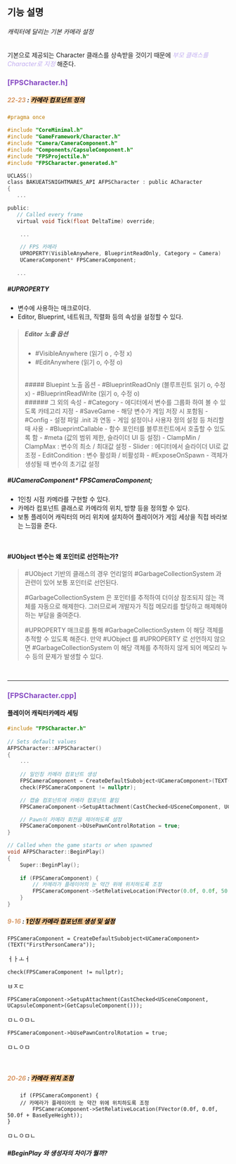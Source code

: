 <br>

## 기능 설명

###### 캐릭터에 달리는 기본 카메라 설정

기본으로 제공되는 Character 클래스를 상속받을 것이기 때문에 _<span style="color:rgb(193, 173, 240)">부모 클래스를 Character로 지정</span>_ 해준다.
<br>

### <span style="color:rgb(135, 75, 195)">[FPSCharacter.h]</span>
##### <span style="color:rgb(217, 152, 99)">22-23</span> : <mark style="background: #FFB86CA6;">카메라 컴포넌트 정의</mark>

``` c title:FPSCharacter.h  hl:22-23
#pragma once   

#include "CoreMinimal.h"
#include "GameFramework/Character.h"
#include "Camera/CameraComponent.h"
#include "Components/CapsuleComponent.h"
#include "FPSProjectile.h"
#include "FPSCharacter.generated.h"

UCLASS()
class BAKUEATSNIGHTMARES_API AFPSCharacter : public ACharacter
{
   ...

public:   
   // Called every frame 
   virtual void Tick(float DeltaTime) override;
   
	...

	// FPS 카메라
	UPROPERTY(VisibleAnywhere, BlueprintReadOnly, Category = Camera)
	UCameraComponent* FPSCameraComponent;
   
   ...
```

##### #UPROPERTY
- 변수에 사용하는 매크로이다.
- Editor, Blueprint, 네트워크, 직렬화 등의 속성을 설정할 수 있다. 
 >##### Editor 노출 옵션
 >- #VisibleAnywhere (읽기 o , 수정 x)
 >- #EditAnywhere (읽기 o, 수정 o)
 ><br>
 >##### Bluepint 노출 옵션
 >- #BlueprintReadOnly (블루프린트 읽기 o, 수정 x)
 >- #BlueprintReadWrite (읽기 o, 수정 o)
><br>
 >###### 그 외의 속성
 >- #Category
 >	- 에디터에서 변수를 그룹화 하여 볼 수 있도록 카테고리 지정
 >- #SaveGame 
 >	-  해당 변수가 게임 저장 시 포함됨
 >- #Config 
 >	-  설정 파일 .init 과 연동 
 >	- 게임 설정이나 사용자 정의 설정 등 처리할 때 사용
 >- #BlueprintCallable 
 >	-  함수 포인터를 블루프린트에서 호출할 수 있도록 함
 >- #meta (값의 범위 제한, 슬라이더 UI 등 설정)
 >	- ClampMin / ClampMax : 변수의 최소 / 최대값 설정
 >	- Slider : 에디터에서 슬라이더 UI로 값 조정
 >	- EditCondition : 변수 활성화 / 비활성화
 >- #ExposeOnSpawn
 >	-  객체가 생성될 때 변수의 초기값 설정

##### #UCameraComponent* FPSCameraComponent;
- 1인칭 시점 카메라를 구현할 수 있다.
- 카메라 컴포넌트 클래스로 카메라의 위치, 방향 등을 정의할 수 있다.
- 보통 플레이어 캐릭터의 머리 위치에 설치하어 플레이어가 게임 세상을 직접 바라보는 느낌을 준다.

<br>

#### #UObject 변수는 왜 포인터로 선언하는가?
>#UObject 기반의 클래스의 경우 언리얼의 #GarbageCollectionSystem 과 관련이 있어 보통 포인터로 선언된다. 
>
>#GarbageCollectionSystem 은 포인터를 추적하여 더이상 참조되지 않는 객체를 자동으로 해제한다. 그러므로써 개발자가 직접 메모리를 할당하고 해제해야하는 부담을 줄여준다.  
>
>#UPROPERTY 매크로를 통해 #GarbageCollectionSystem 이 해당 객체를 추적할 수 있도록 해준다. 만약 #UObject 를 #UPROPERTY 로 선언하지 않으면  #GarbageCollectionSystem 이 해당 객체를 추적하지 않게 되어 메모리 누수 등의 문제가 발생할 수 있다.

<br>

--- 
### <span style="color:rgb(135, 75, 195)">[FPSCharacter.cpp]</span>
#### 플레이어 캐릭터카메라 세팅

``` c title:FPSCharacter.cpp hl:9-16,20-26
#include "FPSCharacter.h"
 
// Sets default values
AFPSCharacter::AFPSCharacter()
{
 	...
	
	// 일인칭 카메라 컴포넌트 생성
	FPSCameraComponent = CreateDefaultSubobject<UCameraComponent>(TEXT("FirstPersonCamera"));
	check(FPSCameraComponent != nullptr);

	// 캡슐 컴포넌트에 카메라 컴포넌트 붙임
	FPSCameraComponent->SetupAttachment(CastChecked<USceneComponent, UCapsuleComponent>(GetCapsuleComponent()));

	// Pawn이 카메라 회전을 제어하도록 설정
	FPSCameraComponent->bUsePawnControlRotation = true;
}

// Called when the game starts or when spawned
void AFPSCharacter::BeginPlay()
{
	Super::BeginPlay();
	
	if (FPSCameraComponent) {
		// 카메라가 플레이어의 눈 약간 위에 위치하도록 조정
		FPSCameraComponent->SetRelativeLocation(FVector(0.0f, 0.0f, 50.0f + BaseEyeHeight));
	}
}
```

##### <span style="color:rgb(217, 152, 99)">9-16</span> : <mark style="background: #FFB86CA6;">1인칭 카메라 컴포넌트 생성 및 설정</mark>
	FPSCameraComponent = CreateDefaultSubobject<UCameraComponent>(TEXT("FirstPersonCamera"));
ㅓㅏㅗㅓ

	check(FPSCameraComponent != nullptr);
ㅂㅈㄷ

	FPSCameraComponent->SetupAttachment(CastChecked<USceneComponent, UCapsuleComponent>(GetCapsuleComponent()));
ㅁㄴㅇㅁㄴ

	FPSCameraComponent->bUsePawnControlRotation = true;
ㅁㄴㅇㅁ


<br>

##### <span style="color:rgb(217, 152, 99)">20-26</span> : <mark style="background: #FFB86CA6;">카메라 위치 조정</mark>

		if (FPSCameraComponent) {
		// 카메라가 플레이어의 눈 약간 위에 위치하도록 조정
			FPSCameraComponent->SetRelativeLocation(FVector(0.0f, 0.0f, 50.0f + BaseEyeHeight));
	}
ㅁㄴㅇㅁㄴ

##### #BeginPlay 와 생성자의 차이가 뭘까?

